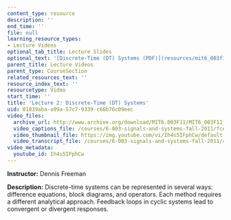 ```yaml
---
content_type: resource
description: ''
end_time: ''
file: null
learning_resource_types:
- Lecture Videos
optional_tab_title: Lecture Slides
optional_text: '[Discrete-Time (DT) Systems (PDF)](resources/mit6_003f11_lec02)'
parent_title: Lecture Videos
parent_type: CourseSection
related_resources_text: ''
resource_index_text: ''
resourcetype: Video
start_time: ''
title: 'Lecture 2: Discrete-Time (DT) Systems'
uid: 01839aba-a99a-57c7-9339-c66b76c09eec
video_files:
  archive_url: http://www.archive.org/download/MIT6.003F11/MIT6_003F11_lec02_300k.mp4
  video_captions_file: /courses/6-003-signals-and-systems-fall-2011/fce58323db5b5081b7604058331475e5_Ih4s5IFphCw.vtt
  video_thumbnail_file: https://img.youtube.com/vi/Ih4s5IFphCw/default.jpg
  video_transcript_file: /courses/6-003-signals-and-systems-fall-2011/4bb4e1495d50becc405b7edcbedf07d9_Ih4s5IFphCw.pdf
video_metadata:
  youtube_id: Ih4s5IFphCw
---
```


**Instructor:** Dennis Freeman

**Description:** Discrete-time systems can be represented in several ways: difference equations, block diagrams, and operators. Each method requires a different analytical approach. Feedback loops in cyclic systems lead to convergent or divergent responses.